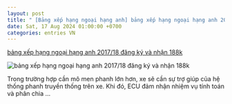 ```yaml
---
layout: post
title: " [Bảng xếp hạng ngoại hạng anh] bảng xếp hạng ngoại hạng anh 2017/18 đăng ký và nhận 188k"
date: Sat, 17 Aug 2024 01:00:00 +0700
categories: entries VN
---
```

[bảng xếp hạng ngoại hạng anh 2017/18 đăng ký và nhận 188k](https://sjc.com.vn/?games=%C4%91%E1%BA%B7t-c%C6%B0%E1%BB%A3c-mega-2024-08-17.shtml)

![bảng xếp hạng ngoại hạng anh 2017/18 đăng ký và nhận 188k](https://sjc.com.vn/upload/hìnhweb900x598-01_1722326278.jpg)

Trong trường hợp cần mô men phanh lớn hơn, xe sẽ cần sự trợ giúp của hệ thống phanh truyền thống trên xe. Khi đó, ECU đảm nhận nhiệm vụ tính toán và phân chia ...


